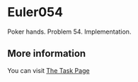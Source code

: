 # Euler054
Poker hands. Problem 54.
Implementation.

## More information

You can visit [The Task Page](https://projecteuler.net/problem=54)

